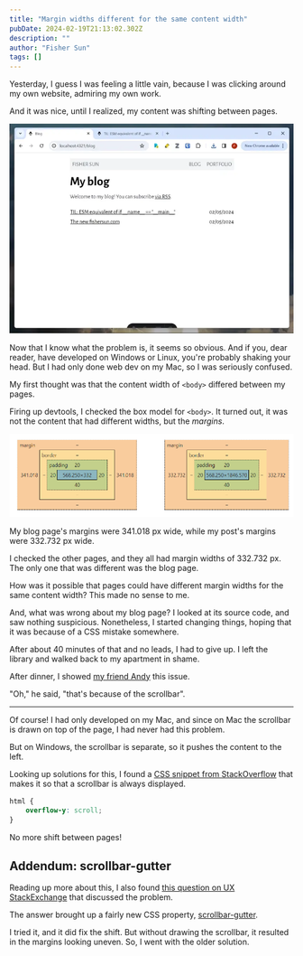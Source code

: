 ```yaml
---
title: "Margin widths different for the same content width"
pubDate: 2024-02-19T21:13:02.302Z
description: ""
author: "Fisher Sun"
tags: []
---
```

Yesterday, I guess I was feeling a little vain, because I was clicking around my own website, admiring my own work.

And it was nice, until I realized, my content was shifting between pages.

![animation showing the shift](./shift.webp)

Now that I know what the problem is, it seems so obvious.
And if you, dear reader, have developed on Windows or Linux, you're probably shaking your head.
But I had only done web dev on my Mac, so I was seriously confused.

My first thought was that the content width of `<body>` differed between my pages.

Firing up devtools, I checked the box model for `<body>`.
It turned out, it was not the content that had different widths, but the *margins*.

![comparison of the box models of the bodies of the two pages](./box-model.png)

My blog page's margins were 341.018 px wide, while my post's margins were 332.732 px wide.

I checked the other pages, and they all had margin widths of 332.732 px.
The only one that was different was the blog page.

How was it possible that pages could have different margin widths for the same content width?
This made no sense to me.

And, what was wrong about my blog page? I looked at its source code, and saw nothing suspicious.
Nonetheless, I started changing things, hoping that it was because of a CSS mistake somewhere.

After about 40 minutes of that and no leads, I had to give up.
I left the library and walked back to my apartment in shame.

After dinner, I showed [my friend Andy](https://github.com/ajy25) this issue.

"Oh," he said, "that's because of the scrollbar".

---

Of course! I had only developed on my Mac, and since on Mac the scrollbar is drawn on top of the page, I had never had this problem.

But on Windows, the scrollbar is separate, so it pushes the content to the left.

Looking up solutions for this, I found a [CSS snippet from StackOverflow](https://stackoverflow.com/a/7607206) that makes it so that a scrollbar is always displayed.

```css
html {
    overflow-y: scroll;
}
```

No more shift between pages!

## Addendum: scrollbar-gutter
Reading up more about this, I also found [this question on UX StackExchange](https://ux.stackexchange.com/questions/145259/should-scrollbars-be-integrated-into-the-viewport-width-when-content-differs) that discussed the problem.

The answer brought up a fairly new CSS property, [scrollbar-gutter](https://developer.mozilla.org/en-US/docs/Web/CSS/scrollbar-gutter).

I tried it, and it did fix the shift. But without drawing the scrollbar, it resulted in the margins looking uneven.
So, I went with the older solution.
